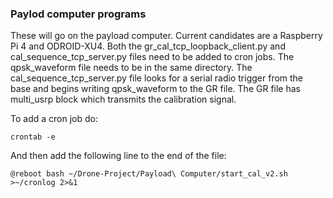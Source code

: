 ### Paylod computer programs
These will go on the payload computer. Current candidates are a Raspberry Pi 4 and ODROID-XU4.
Both the gr_cal_tcp_loopback_client.py and cal_sequence_tcp_server.py files need to be added to cron jobs. The qpsk_waveform file needs to be in the same directory.
The cal_sequence_tcp_server.py file looks for a serial radio trigger from the base and begins writing qpsk_waveform to the GR file.
The GR file has multi_usrp block which transmits the calibration signal.

To add a cron job do:
```
crontab -e
```
And then add the following line to the end of the file:
```
@reboot bash ~/Drone-Project/Payload\ Computer/start_cal_v2.sh >~/cronlog 2>&1
```

